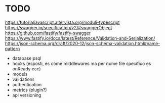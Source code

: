 # TODO

https://tutorialjavascript.altervista.org/moduli-typescript
https://swagger.io/specification/v2/#swaggerObject
https://github.com/fastify/fastify-swagger
https://www.fastify.io/docs/latest/Reference/Validation-and-Serialization/
https://json-schema.org/draft/2020-12/json-schema-validation.html#name-pattern

- database psql
- hooks (esposti, es come middlewares ma per nome file specifico es onReady ecc)
- models
- validations
- authentication
- metrics (plugin?)
- api versioning
